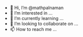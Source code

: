 - 👋 Hi, I’m @mathpalnaman
- 👀 I’m interested in ...
- 🌱 I’m currently learning ...
- 💞️ I’m looking to collaborate on ...
- 📫 How to reach me ...

<!---
mathpalnaman/mathpalnaman is a ✨ special ✨ repository because its `README.md` (this file) appears on your GitHub profile.
You can click the Preview link to take a look at your changes.
--->
